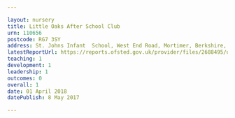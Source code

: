 ```yaml
---

layout: nursery
title: Little Oaks After School Club
urn: 110656
postcode: RG7 3SY
address: St. Johns Infant  School, West End Road, Mortimer, Berkshire, RG7 3SY
latestReportUrl: https://reports.ofsted.gov.uk/provider/files/2688495/urn/110656.pdf
teaching: 1
development: 1
leadership: 1
outcomes: 0
overall: 1
date: 01 April 2018 
datePublish: 8 May 2017

---
```

